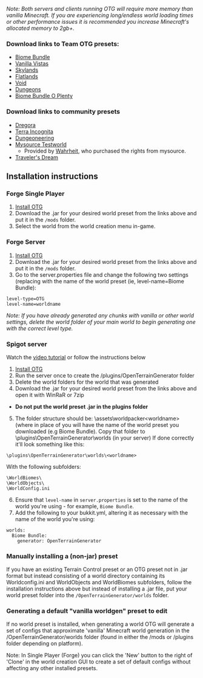 _Note: Both servers and clients running OTG will require more memory than vanilla Minecraft. If you are experiencing long/endless world loading times or other performance issues it is recommended you increase Minecraft's allocated memory to 2gb+._

### Download links to Team OTG presets:
* [Biome Bundle](https://minecraft.curseforge.com/projects/biome-bundle)
* [Vanilla Vistas](https://www.curseforge.com/minecraft/mc-mods/vanilla-vistas)
* [Skylands](https://minecraft.curseforge.com/projects/otg-skylands?gameCategorySlug=mc-mods&projectID=265901)
* [Flatlands](https://minecraft.curseforge.com/projects/otg-flatlands?gameCategorySlug=mc-mods&projectID=265902)
* [Void](https://minecraft.curseforge.com/projects/otg-the-void?gameCategorySlug=mc-mods&projectID=265903)
* [Dungeons](https://www.curseforge.com/minecraft/mc-mods/otg-dungeons)
* [Biome Bundle O Plenty](https://www.curseforge.com/minecraft/mc-mods/biome-bundle-o-plenty)

### Download links to community presets

* [Dregora](https://www.curseforge.com/minecraft/mc-mods/dregora)
* [Terra Incognita](https://www.curseforge.com/minecraft/mc-mods/terra-incognita)
* [Dungeoneering](https://drive.google.com/file/d/1weNLc3frosh-Na2HvPs9mugcU1wFKaSX/view)
* [Mysource Testworld](https://mega.nz/#!XMYiwBxa!7CECuNUUGT30O3zA1ik3x1vcnQmzPskFc-mbbxFZU-M)
  * Provided by [Wahrheit](https://github.com/SXRWahrheit), who purchased the rights from mysource.
* [Traveler's Dream](https://www.curseforge.com/minecraft/mc-mods/travelers-dream)

## Installation instructions

### Forge Single Player

1. [Install OTG](installation/installing-otg)
2. Download the .jar for your desired world preset from the links above and put it in the `/mods` folder.
3. Select the world from the world creation menu in-game.

### Forge Server

1. [Install OTG](installation/installing-otg)
2. Download the .jar for your desired world preset from the links above and put it in the `/mods` folder.
3. Go to the server.properties file and change the following two settings (replacing <worldname> with the name of the world preset (ie, level-name=Biome Bundle):

```
level-type=OTG
level-name=worldname
```
_Note: If you have already generated any chunks with vanilla or other world settings, delete the world folder of your main world to begin generating one with the correct level type._

### Spigot server

Watch the [video tutorial](https://youtu.be/3n0bFhnFERE) or follow the instructions below

1. [Install OTG](installation/installing-otg)
2. Run the server once to create the /plugins/OpenTerrainGenerator folder
3. Delete the world folders for the world that was generated
4. Download the .jar for your desired world preset from the links above and open it with WinRaR or 7zip 
  * **Do not put the world preset .jar in the plugins folder**
5. The folder structure should be: \assets\worldpacker\<worldname> (where in place of <worldname> you will have the name of the world preset you downloaded (e.g Biome Bundle). Copy that folder to \plugins\OpenTerrainGenerator\worlds (in your server) If done correctly it'll look something like this:
```
\plugins\OpenTerrainGenerator\worlds\<worldname>
```
With the following subfolders:
```
\WorldBiomes\
\WorldObjects\
\WorldConfig.ini
```
6. Ensure that `level-name` in `server.properties` is set to the name of the world you're using - for example, `Biome Bundle`.
7. Add the following to your bukkit.yml, altering it as necessary with the name of the world you're using:
```
worlds:
  Biome Bundle:
    generator: OpenTerrainGenerator
```

### Manually installing a (non-jar) preset

If you have an existing Terrain Control preset or an OTG preset not in .jar format but instead consisting of a world directory containing its Worldconfig.ini and WorldObjects and WorldBiomes subfolders, follow the installation instructions above but instead of installing a .jar file, put your world preset folder into the `/OpenTerrainGenerator/worlds` folder.

### Generating a default "vanilla worldgen" preset to edit

If no world preset is installed, when generating a world OTG will generate a set of configs that approximate 'vanilla' Minecraft world generation in the /OpenTerrainGenerator/worlds folder (found in either the /mods or /plugins folder depending on platform).

Note: In Single Player (Forge) you can click the 'New' button to the right of 'Clone' in the world creation GUI to create a set of default configs without affecting any other installed presets.
